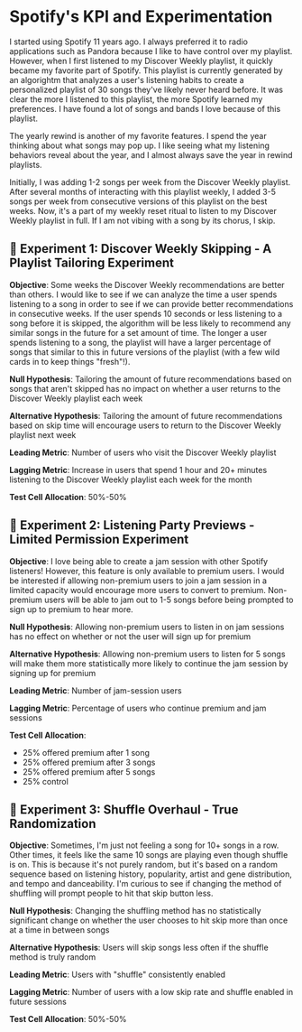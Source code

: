 # Spotify's KPI and Experimentation

I started using Spotify 11 years ago. I always preferred it to radio applications such as Pandora because I like to have control over my playlist. However, when I first listened to my Discover Weekly playlist, it quickly became my favorite part of Spotify. This playlist is currently generated by an algorightm that analyzes a user's listening habits to create a personalized playlist of 30 songs they've likely never heard before. It was clear the more I listened to this playlist, the more Spotify learned my preferences. I have found a lot of songs and bands I love because of this playlist.

The yearly rewind is another of my favorite features. I spend the year thinking about what songs may pop up. I like seeing what my listening behaviors reveal about the year, and I almost always save the year in rewind playlists.

Initially, I was adding 1-2 songs per week from the Discover Weekly playlist. After several months of interacting with this playlist weekly, I added 3-5 songs per week from consecutive versions of this playlist on the best weeks. Now, it's a part of my weekly reset ritual to listen to my Discover Weekly playlist in full. If I am not vibing with a song by its chorus, I skip.


## 🧪 Experiment 1: Discover Weekly Skipping - A Playlist Tailoring Experiment

**Objective**: Some weeks the Discover Weekly recommendations are better than others. I would like to see if we can analyze the time a user spends listening to a song in order to see if we can provide better recommendations in consecutive weeks. If the user spends 10 seconds or less listening to a song before it is skipped, the algorithm will be less likely to recommend any similar songs in the future for a set amount of time. The longer a user spends listening to a song, the playlist will have a larger percentage of songs that similar to this in future versions of the playlist (with a few wild cards in to keep things "fresh"!).

**Null Hypothesis**:  Tailoring the amount of future recommendations based on songs that aren't skipped has no impact on whether a user returns to the Discover Weekly playlist each week

**Alternative Hypothesis**: Tailoring the amount of future recommendations based on skip time will encourage users to return to the Discover Weekly playlist next week

**Leading Metric**:  Number of users who visit the Discover Weekly playlist

**Lagging Metric**:  Increase in users that spend 1 hour and 20+ minutes listening to the Discover Weekly playlist each week for the month

**Test Cell Allocation**: 50%-50%

## 🧪 Experiment 2: Listening Party Previews - Limited Permission Experiment

**Objective**: I love being able to create a jam session with other Spotify listeners! However, this feature is only available to premium users. I would be interested if allowing non-premium users to join a jam session in a limited capacity would encourage more users to convert to premium. Non-premium users will be able to jam out to 1-5 songs before being prompted to sign up to premium to hear more.

**Null Hypothesis**:  Allowing non-premium users to listen in on jam sessions has no effect on whether or not the user will sign up for premium

**Alternative Hypothesis**: Allowing non-premium users to listen for 5 songs will make them more statistically more likely to continue the jam session by signing up for premium

**Leading Metric**:  Number of jam-session users

**Lagging Metric**:  Percentage of users who continue premium and jam sessions

**Test Cell Allocation**:

- 25% offered premium after 1 song
- 25% offered premium after 3 songs
- 25% offered premium after 5 songs
- 25% control

## 🧪 Experiment 3: Shuffle Overhaul - True Randomization

**Objective**: Sometimes, I'm just not feeling a song for 10+ songs in a row. Other times, it feels like the same 10 songs are playing even though shuffle is on. This is because it's not purely random, but it's based on a random sequence based on listening history, popularity, artist and gene distribution, and tempo and danceability. I'm curious to see if changing the method of shuffling will prompt people to hit that skip button less.

**Null Hypothesis**:  Changing the shuffling method has no statistically significant change on whether the user chooses to hit skip more than once at a time in between songs

**Alternative Hypothesis**: Users will skip songs less often if the shuffle method is truly random

**Leading Metric**:  Users with "shuffle" consistently enabled

**Lagging Metric**:  Number of users with a low skip rate and shuffle enabled in future sessions

**Test Cell Allocation**: 50%-50%
